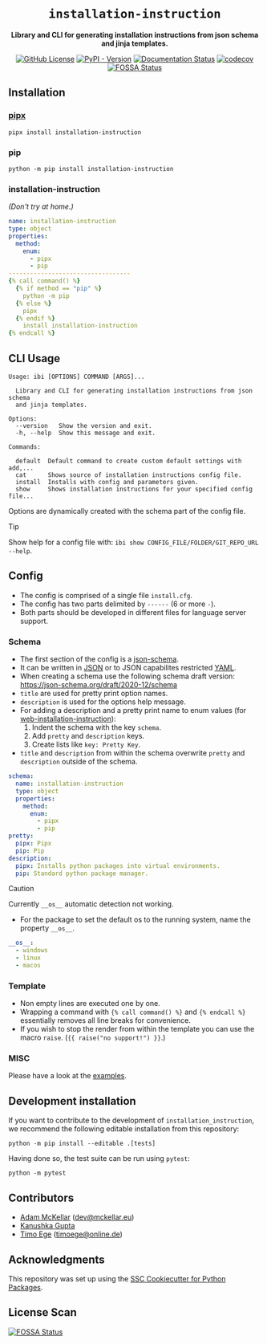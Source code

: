 <div align="center">

# `installation-instruction`

**Library and CLI for generating installation instructions from json schema and jinja templates.**

[![GitHub License](https://img.shields.io/github/license/instructions-d-installation/installation-instruction)](./LICENSE)
[![PyPI - Version](https://img.shields.io/pypi/v/installation-instruction)](https://pypi.org/project/installation-instruction/)
[![Documentation Status](https://readthedocs.org/projects/installation-instruction/badge/?version=latest)](https://installation-instruction.readthedocs.io/en/latest/?badge=latest)
[![codecov](https://codecov.io/gh/instructions-d-installation/installation-instruction/graph/badge.svg?token=5AIH36HYG3)](https://codecov.io/gh/instructions-d-installation/installation-instruction)
[![FOSSA Status](https://app.fossa.com/api/projects/git%2Bgithub.com%2Finstructions-d-installation%2Finstallation-instruction.svg?type=small)](https://app.fossa.com/projects/git%2Bgithub.com%2Finstructions-d-installation%2Finstallation-instruction?ref=badge_small)

</div>

## Installation

### [pipx](https://github.com/pypa/pipx)

```
pipx install installation-instruction
```


### pip

```
python -m pip install installation-instruction
```


### installation-instruction

*(Don't try at home.)*
```yaml
name: installation-instruction
type: object
properties:
  method:
    enum:
      - pipx
      - pip
----------------------------------
{% call command() %}
  {% if method == "pip" %}
    python -m pip
  {% else %}
    pipx
  {% endif %}
    install installation-instruction
{% endcall %}
```


## CLI Usage

```
Usage: ibi [OPTIONS] COMMAND [ARGS]...

  Library and CLI for generating installation instructions from json schema
  and jinja templates.

Options:
  --version   Show the version and exit.
  -h, --help  Show this message and exit.

Commands:

  default  Default command to create custom default settings with add,...
  cat      Shows source of installation instructions config file.
  install  Installs with config and parameters given.
  show     Shows installation instructions for your specified config file...
```

Options are dynamically created with the schema part of the config file.   

> [!TIP]
> Show help for a config file with: `ibi show CONFIG_FILE/FOLDER/GIT_REPO_URL --help`.


## Config

* The config is comprised of a single file `install.cfg`.
* The config has two parts delimited by `------` (6 or more `-`).
* Both parts should be developed in different files for language server support.


### Schema

* The first section of the config is a [json-schema](https://json-schema.org/).
* It can be written in [JSON](https://www.json.org/json-en.html) or to JSON capabilites restricted [YAML](https://yaml.org/).
* When creating a schema use the following schema draft version: https://json-schema.org/draft/2020-12/schema
* `title` are used for pretty print option names.
* `description` is used for the options help message.
* For adding a description and a pretty print name to enum values (for [web-installation-instruction](https://github.com/instructions-d-installation/web-installation-instruction)):
  1. Indent the schema with the key `schema`.
  2. Add `pretty` and `description` keys.
  3. Create lists like `key: Pretty Key`.
* `title` and `description` from within the schema overwrite `pretty` and `description` outside of the schema.

```yaml
schema:
  name: installation-instruction
  type: object
  properties:
    method:
      enum:
        - pipx
        - pip
pretty:
  pipx: Pipx
  pip: Pip
description:
  pipx: Installs python packages into virtual environments.
  pip: Standard python package manager.
```

> [!CAUTION]
> Currently `__os__` automatic detection not working.

* For the package to set the default os to the running system, name the property `__os__`.

```yaml
__os__:
  - windows
  - linux
  - macos
```


### Template

* Non empty lines are executed one by one.
* Wrapping a command with `{% call command() %}` and `{% endcall %}` essentially removes all line breaks for convenience.
* If you wish to stop the render from within the template you can use the macro `raise`. (`{{ raise("no support!") }}`.) 


### MISC

Please have a look at the [examples](./examples/).


## Development installation

If you want to contribute to the development of `installation_instruction`, we recommend
the following editable installation from this repository:

```
python -m pip install --editable .[tests]
```

Having done so, the test suite can be run using `pytest`:

```
python -m pytest
```

## Contributors

* [Adam McKellar](https://github.com/WyvernIXTL) ([dev@mckellar.eu](mailto:dev@mckellar.eu))
* [Kanushka Gupta](https://github.com/KanushkaGupta)
* [Timo Ege](https://github.com/TimoEg) ([timoege@online.de](mailto:timoege@online.de))


## Acknowledgments

This repository was set up using the [SSC Cookiecutter for Python Packages](https://github.com/ssciwr/cookiecutter-python-package).


## License Scan

[![FOSSA Status](https://app.fossa.com/api/projects/git%2Bgithub.com%2Finstructions-d-installation%2Finstallation-instruction.svg?type=large&issueType=license)](https://app.fossa.com/projects/git%2Bgithub.com%2Finstructions-d-installation%2Finstallation-instruction?ref=badge_large&issueType=license)
